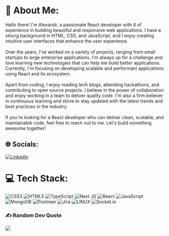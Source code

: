 # 💫 About Me:
Hello there! I'm Alexandr, a passionate React developer with 4 of experience in building beautiful and responsive web applications. I have a strong background in HTML, CSS, and JavaScript, and I enjoy creating intuitive user interfaces that enhance the user experience.<br><br>Over the years, I've worked on a variety of projects, ranging from small startups to large enterprise applications. I'm always up for a challenge and love learning new technologies that can help me build better applications. Currently, I'm focusing on developing scalable and performant applications using React and its ecosystem.<br><br>Apart from coding, I enjoy reading tech blogs, attending hackathons, and contributing to open source projects. I believe in the power of collaboration and enjoy working in a team to deliver quality code. I'm also a firm believer in continuous learning and strive to stay updated with the latest trends and best practices in the industry.<br><br>If you're looking for a React developer who can deliver clean, scalable, and maintainable code, feel free to reach out to me. Let's build something awesome together!


## 🌐 Socials:
[![LinkedIn](https://img.shields.io/badge/LinkedIn-%230077B5.svg?logo=linkedin&logoColor=white)](https://linkedin.com/in/https://www.linkedin.com/in/alexandr-zemtsov-2322a3226/) 

# 💻 Tech Stack:
![CSS3](https://img.shields.io/badge/css3-%231572B6.svg?style=for-the-badge&logo=css3&logoColor=white) ![HTML5](https://img.shields.io/badge/html5-%23E34F26.svg?style=for-the-badge&logo=html5&logoColor=white) ![TypeScript](https://img.shields.io/badge/typescript-%23007ACC.svg?style=for-the-badge&logo=typescript&logoColor=white) ![Next JS](https://img.shields.io/badge/Next-black?style=for-the-badge&logo=next.js&logoColor=white) ![React](https://img.shields.io/badge/react-%2320232a.svg?style=for-the-badge&logo=react&logoColor=%2361DAFB) ![JavaScript](https://img.shields.io/badge/javascript-%23323330.svg?style=for-the-badge&logo=javascript&logoColor=%23F7DF1E) ![MongoDB](https://img.shields.io/badge/MongoDB-%234ea94b.svg?style=for-the-badge&logo=mongodb&logoColor=white) ![Postman](https://img.shields.io/badge/Postman-FF6C37?style=for-the-badge&logo=postman&logoColor=white) ![Jira](https://img.shields.io/badge/jira-%230A0FFF.svg?style=for-the-badge&logo=jira&logoColor=white) ![LINUX](https://img.shields.io/badge/Linux-FCC624?style=for-the-badge&logo=linux&logoColor=black) ![Socket.io](https://img.shields.io/badge/Socket.io-black?style=for-the-badge&logo=socket.io&badgeColor=010101)

### ✍️ Random Dev Quote
![](https://quotes-github-readme.vercel.app/api?type=horizontal&theme=dark)

<!-- Proudly created with GPRM ( https://gprm.itsvg.in ) -->
